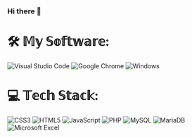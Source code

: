 ### Hi there 👋
# 🛠 𝕄𝕪 𝕊𝕠𝕗𝕥𝕨𝕒𝕣𝕖:
 ![Visual Studio Code](https://img.shields.io/badge/Visual%20Studio%20Code-0078d7.svg?style=for-the-badge&logo=visual-studio-code&logoColor=white) ![Google Chrome](https://img.shields.io/badge/Google%20Chrome-4285F4?style=for-the-badge&logo=GoogleChrome&logoColor=white) ![Windows](https://img.shields.io/badge/Windows-0078D6?style=for-the-badge&logo=windows&logoColor=white)
# 💻 𝕋𝕖𝕔𝕙 𝕊𝕥𝕒𝕔𝕜:
![CSS3](https://img.shields.io/badge/css3-%231572B6.svg?style=for-the-badge&logo=css3&logoColor=white) ![HTML5](https://img.shields.io/badge/html5-%23E34F26.svg?style=for-the-badge&logo=html5&logoColor=white) ![JavaScript](https://img.shields.io/badge/javascript-%23323330.svg?style=for-the-badge&logo=javascript&logoColor=%23F7DF1E) ![PHP](https://img.shields.io/badge/php-%23777BB4.svg?style=for-the-badge&logo=php&logoColor=white) ![MySQL](https://img.shields.io/badge/mysql-%2300f.svg?style=for-the-badge&logo=mysql&logoColor=white) ![MariaDB](https://img.shields.io/badge/MariaDB-003545?style=for-the-badge&logo=mariadb&logoColor=white) ![Microsoft Excel](https://img.shields.io/badge/Microsoft_Excel-217346?style=for-the-badge&logo=microsoft-excel&logoColor=white)
<!--[](https://github-readme-stats.vercel.app/api/top-langs/?username=CyberNat2000&theme=dark&hide_border=false&include_all_commits=false&count_private=false&layout=compact) 
[![](https://visitcount.itsvg.in/api?id=github&label=Profile%20Views&color=0&icon=5&pretty=false)](https://visitcount.itsvg.in)
